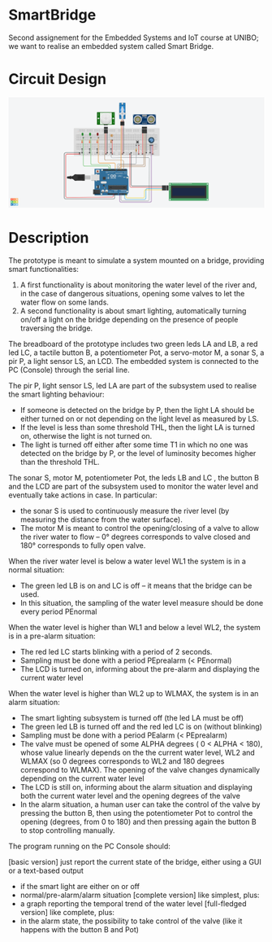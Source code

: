 # SmartBridge

Second assignement for the Embedded Systems and IoT course at UNIBO; we want to realise an embedded system called Smart Bridge.
# Circuit Design
![Project Scheme](./doc/SmartBridgeSchema.png)
# Description 

The prototype  is meant to simulate a system mounted on a bridge, providing smart functionalities:
1. A first functionality is about  monitoring the water level of the river and, in the case of dangerous situations, opening some valves to let the water flow on some lands. 
2. A second functionality is about smart lighting, automatically turning on/off a light on the bridge depending on the presence of people traversing the bridge.

The breadboard of the prototype includes two green leds LA and LB, a red led LC, a tactile button B, a potentiometer Pot, a servo-motor M, a sonar S, a pir P, a light sensor LS, an LCD. The embedded system is connected to the PC (Console) through the serial line. 

The pir P, light sensor LS, led LA are part of the subsystem used to realise the smart lighting behaviour:
* If someone is detected on the bridge  by P, then the light LA  should be either turned on or not depending on the light level as measured by LS. 
* If the level is less than some threshold THL, then the light LA is turned on, otherwise the light is not turned on. 
* The light is turned off either after some time T1 in which no one was detected on the bridge by P, or the level of luminosity becomes higher than the threshold THL.

The sonar S, motor M, potentiometer Pot, the leds LB and LC , the button B and the LCD are part of the subsystem used to monitor the water level and eventually take actions in case. In particular:
 * the sonar S is used to continuously measure the river level  (by measuring the distance from the water surface). 
* The motor M is meant to control the opening/closing of a valve to allow the river water to flow – 0° degrees corresponds to valve closed and 180° corresponds to fully open valve.

When the river water level is below a water level WL1 the system is in a normal situation:
* The green led LB is on and LC is off – it means that the bridge can be used. 
* In this situation, the sampling of the water level measure should be done every period PEnormal 

When the water level is higher than WL1 and below a level WL2, the system is in a pre-alarm situation: 
* The red led LC starts blinking with a period of 2 seconds.  
* Sampling must be done with a period PEprealarm (< PEnormal)
* The LCD is turned on, informing about the pre-alarm and displaying the current water level

When the water level is higher than WL2 up to WLMAX, the system is in an alarm situation:
* The smart lighting subsystem is turned off (the led LA must be off)
* The green led LB  is turned off and the red led LC is on (without blinking)
* Sampling must be done with a period PEalarm (< PEprealarm)
* The valve must be opened of some ALPHA degrees ( 0 < ALPHA < 180), whose value linearly depends on the the current water level, WL2 and WLMAX (so 0 degrees corresponds to WL2 and 180 degrees correspond to WLMAX). The opening of the valve changes dynamically depending on the current water level
* The LCD is still on, informing about the alarm situation and displaying both the current water level and the opening degrees of the valve 
* In the alarm situation, a human user can take the control of the valve by pressing the button B, then using the potentiometer Pot to control the opening (degrees, from 0 to 180) and then pressing again the button B to stop controlling manually. 

The program running on the PC Console should:

[basic version] just report the current state of the bridge, either using a GUI or a text-based output
- if the smart light are either on or off
- normal/pre-alarm/alarm situation
[complete version] like simplest, plus:
- a graph reporting the temporal trend of the water level 
[full-fledged version] like complete, plus:
- in the alarm state, the possibility to take control of the valve (like it happens with the button B and Pot)
